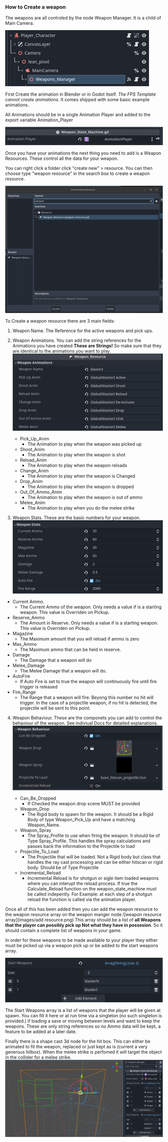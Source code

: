 ### How to Create a weapon

The weapons are all controled by the node Weapon Manager. It is a child of Main Camera.

![Player Character Scene Tree](images/Player_Character_Tree.png)

First Create the animation in Blender or in Godot itself. *The FPS Template cannot create animations*. It comes shipped with some basic example animations.

All Animations should be in a single Animation Player and added to the export variable Animation_Player

![Animation Player Variable](images/animation_player.png)

Once you have your animations the next thing you need to add is a Weapon Resources. These control all the data for your weapon.

You can right click a folder click "create new" > resource. You can then choose type "weapon resource" in the search box to create a weapon resource.

![create new resource](images/create_weapon_resource.png)

To Create a weapon resource there are 3 main fields:

1. Weapon Name. The Reference for the active weapons and pick ups.
2. Weapon Animations. You can add the string references for the  Animations you have created **These are Strings!** So make sure that they are identical to the animations you want to play.![weapon animation example](images/weapon_animations.png)

   * Pick_Up_Anim
     * The Animation to play when the weapon was picked up
   * Shoot_Anim
     * The Animation to play when the weapon is shot
   * Reload_Anim
     * The Animation to play when the weapon reloads
   * Change_Anim
     * The Animation to play when the weapon is Changed
   * Drop_Anim
     * The Animation to play when the weapon is dropped
   * Out_Of_Ammo_Anim
     * The Animation to play when the weapon is out of ammo
   * Melee_Anim
     * The Animation to play when you do the melee strike

3.  Weapon Stats. These are the basic numbers for your weapon.
![alt text](images/weapon_stats.png)
   * Current Ammo.
     * The Current Ammo of the weapon. Only needs a value if is a starting weapon. This value is Overriden on Pickup.
   * Reserve_Ammo
     * The Amount in Reserve. Only needs a value if is a starting weapon. This value is Overriden on Pickup.
   * Magazine
     * The Maximum amount that you will reload if ammo is zero
   * Max_Ammo
     * The Maximum ammo that can be held in reserve.
   * Damage
     * The Damage that a weapon will do
   * Melee_Damage
     * The Melee Damage that a weapon will do.
   * AutoFire
     * If Auto Fire is set to true the weapon will continuously fire until fire trigger is released
   * Fire_Range
     * The Range that a weapon will fire. Beyong this number no hit will trigger. In the case of a projectile weapon, if no hit is detected, the projectile will be sent to this point.

4. Weapon Behaviour. These are the componets you can add to control the behaviour of the weapon. See indiviual Docs for detailed explanations.
![alt text](images/weapon_behavior.png)

    * Can_Be_Dropped
        * If Checked the weapon drop scene MUST be provided
    * Weapon_Drop
        * The Rigid body to spawn for the weapon. It should be a Rigid Body of type Weapon_Pick_Up and have a matching Weapon_Name.
    * Weapon_Spray
        * The Spray_Profile to use when firing the weapon. It should be of Type Spray_Profile. This handles the spray calculations and passes back the information to the Projectile to load
    * Projectile_To_Load
        * The Projectile that will be loaded. Not a Rigid body but class that handles the ray cast processing and can be either hitscan or rigid body. Should be of Type Projectile
    * Incremental_Reload
        * Incremental Reload is for shotgun or sigle item loaded weapons where you can interupt the reload process. If true the Calculate_Reload function on the weapon_state_machine must be called indepently. For Example: at each step of a shotgun reload the function is called via the animation player.

Once all of this has been added then you can add the weapon resource to the weapon resource array on the weapon manger node.![weapon resource array](images/add resource.png) 
This array should be a list of **all Weapons that the player can possibly pick up Not what they have in possesion**. So it should contain a complete list of weapons in your game.

In order for these weapons to be made available to your player they either must be picked up via a weapon pick up or be added to the start weapons array.

![Start Weapon Array](images/start_weapons.png)

The Start Weapons array is a list of weapons that the player will be given at spawn. You can fill it here or at run time via a singleton (no such singleton is provided.) if loading a save or moving between levels and want to keep the weapons. These are only string references so no Ammo data will be kept, a feature to be added at a later date.

Finally there is a shape cast 3d node for the hit box. This can either be animated to fit the weapon, replaced or just kept as is (current a very generous hitbox). When the melee strike is perfomed it will target the object in the collider for a melee strike.![Melee hit box in green](images/Melee_Hitbox.png)